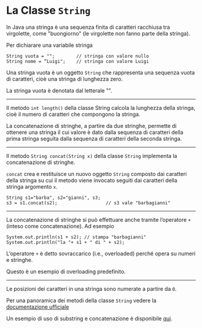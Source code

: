 # La Classe `String`

In Java una stringa è una sequenza finita di caratteri racchiusa tra virgolette, come "buongiorno"
(le virgolette non fanno parte della stringa).

Per dichiarare una variabile stringa

```
String vuota = "";        // stringa con valore nullo
String nome = “Luigi";    // stringa con valore Luigi
```

Una stringa vuota è un oggetto `String` che rappresenta una sequenza vuota di caratteri, cioè una stringa di lunghezza
zero.

La stringa vuota è denotata dal letterale "".

---

Il metodo `int length()` della classe String calcola la lunghezza della stringa, cioè il numero di caratteri che
compongono la stringa.

La concatenazione di stringhe, a partire da due stringhe, permette di ottenere una stringa il cui valore è dato dalla
sequenza di caratteri della prima stringa seguita dalla sequenza di caratteri della seconda stringa.

---

Il metodo `String concat(String x)` della classe `String` implementa la concatenazione di stringhe.

`concat` crea e restituisce un nuovo oggetto `String` composto dai caratteri della stringa su cui il metodo viene
invocato
seguiti dai caratteri della stringa argomento `x`.

```
String s1="barba", s2="gianni", s3;
s3 = s1.concat(s2);                  // s3 vale "barbagianni"
```

---

La concatenazione di stringhe si può effettuare anche tramite l’operatore `+` (inteso come concatenazione).
Ad esempio

```
System.out.println(s1 + s2); // stampa "barbagianni"
System.out.println("la "+ s1 + " di " + s2);
```

L’operatore `+` è detto sovraccarico (i.e., overloaded) perché opera su numeri e stringhe.

Questo è un esempio di overloading predefinito.

---

Le posizioni dei caratteri in una stringa sono numerate a partire da `0`.

Per una panoramica dei metodi della classe `String`
vedere la [documentazione ufficiale](https://docs.oracle.com/en/java/javase/17/docs/api/java.base/java/lang/String.html)

Un esempio di uso di substring e concatenazione è disponibile
[qui](course://OOP-first-lecture/Theory/src/SubstringConcatExample.java).
